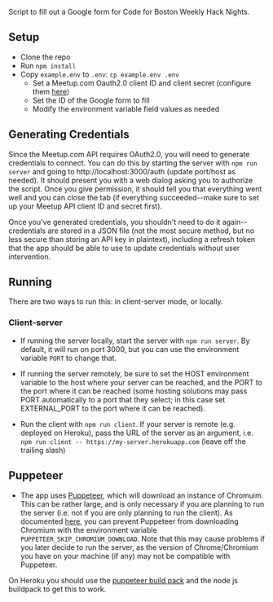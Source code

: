 Script to fill out a Google form for Code for Boston Weekly Hack Nights.

## Setup

- Clone the repo
- Run `npm install`
- Copy `example.env` to `.env`: `cp example.env .env`
  - Set a Meetup.com Oauth2.0 client ID and client secret (configure them [here](https://secure.meetup.com/meetup_api/oauth_consumers))
  - Set the ID of the Google form to fill
  - Modify the environment variable field values as needed

## Generating Credentials

Since the Meetup.com API requires OAuth2.0, you will need to generate credentials to connect. You can do this by starting the server with `npm run server` and going to http://localhost:3000/auth (update port/host as needed). It should present you with a web dialog asking you to authorize the script. Once you give permission, it should tell you that everything went well and you can close the tab (if everything succeeded--make sure to set up your Meetup API client ID and secret first).

Once you've generated credentials, you shouldn't need to do it again--credentials are stored in a JSON file (not the most secure method, but no less secure than storing an API key in plaintext), including a refresh token that the app should be able to use to update credentials without user intervention.

## Running

There are two ways to run this: in client-server mode, or locally.

### Client-server

- If running the server locally, start the server with `npm run server`. By default, it will run on port 3000, but you can use the environment variable `PORT` to change that.

- If running the server remotely, be sure to set the HOST environment variable to the host where your server can be reached, and the PORT to the port where it can be reached (some hosting solutions may pass PORT automatically to a port that they select; in this case set EXTERNAL_PORT to the port where it can be reached).

- Run the client with `npm run client`. If your server is remote (e.g. deployed on Heroku), pass the URL of the server as an argument, i.e. `npm run client -- https://my-server.herokuapp.com` (leave off the trailing slash)


## Puppeteer

- The app uses [Puppeteer](https://github.com/GoogleChrome/puppeteer), which will download an instance of Chromuim. This can be rather large, and is only necessary if you are planning to run the server (i.e. not if you are only planning to run the client). As documented [here](https://github.com/GoogleChrome/puppeteer/blob/v1.12.2/docs/api.md#environment-variables), you can prevent Puppeteer from downloading Chromium with the environment variable `PUPPETEER_SKIP_CHROMIUM_DOWNLOAD`. Note that this may cause problems if you later decide to run the server, as the version of Chrome/Chromium you have on your machine (if any) may not be compatible with Puppeteer.

On Heroku you should use the [puppeteer build pack](https://github.com/jontewks/puppeteer-heroku-buildpack) and the node js buildpack to get this to work.

